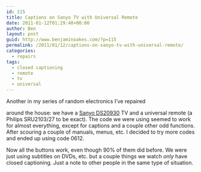 ```yaml
---
id: 115
title: Captions on Sanyo TV with Universal Remote
date: 2011-01-12T01:29:48+00:00
author: Ben
layout: post
guid: http://www.benjaminoakes.com/?p=115
permalink: /2011/01/12/captions-on-sanyo-tv-with-universal-remote/
categories:
  - repairs
tags:
  - closed captioning
  - remote
  - tv
  - universal
---
```

Another in my series of random electronics I&#8217;ve repaired
  
around the house: we have a [Sanyo DS20930](http://www.sanyotv.com/DS20930%20(E)%200169--.pdf) TV and a universal remote (a Philips SRU2103/27 to be exact). The code we were using seemed to work for almost everything, except for captions and a couple other odd functions. After scouring a couple of manuals, menus, etc. I decided to try more codes and ended up using code 0612. 

Now all the buttons work, even though 90% of them did before. We were just using subtitles on DVDs, etc. but a couple things we watch _only_ have closed captioning. Just a note to other people in the same type of situation.